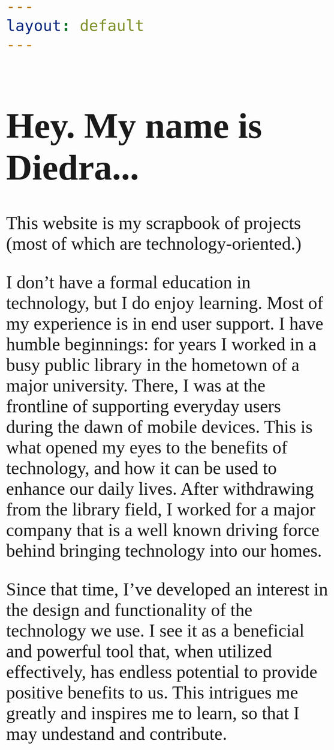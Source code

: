 ```yaml
---
layout: default
---
```


# [](#header-1)Hey. My name is Diedra...
This website is my scrapbook of projects (most of which are technology-oriented.)

I don’t have a formal education in technology, but I do enjoy learning. Most of my experience is in end user support. I have humble beginnings: for years I worked in a busy public library in the hometown of a major university. There, I was at the frontline of supporting everyday users during the dawn of mobile devices. This is what opened my eyes to the benefits of technology, and how it can be used to enhance our daily lives. After withdrawing from the library field, I worked for a major company that is a well known driving force behind bringing technology into our homes.

Since that time, I’ve developed an interest in the design and functionality of the technology we use. I see it as a beneficial and powerful tool that, when utilized effectively, has endless potential to provide positive benefits to us. This intrigues me greatly and inspires me to learn, so that I may undestand and contribute.

<html>
  <head>
    <link rel="stylesheet"
          href="https://fonts.googleapis.com/css?family=Shadows Into Light">
    <style>
      body {
        font-family: 'Shadows Into Light', serif;
        font-size: 48px;
      }
    </style>
  </head>
</html>
